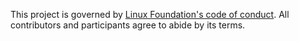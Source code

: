 This project is governed by [Linux Foundation's code of conduct](https://www.linuxfoundation.org/code-of-conduct/).
All contributors and participants agree to abide by its terms.

